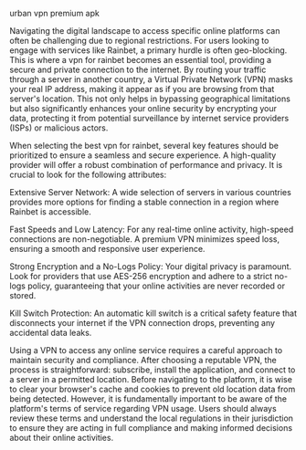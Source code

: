 urban vpn premium apk


Navigating the digital landscape to access specific online platforms can often be challenging due to regional restrictions. For users looking to engage with services like Rainbet, a primary hurdle is often geo-blocking. This is where a vpn for rainbet becomes an essential tool, providing a secure and private connection to the internet. By routing your traffic through a server in another country, a Virtual Private Network (VPN) masks your real IP address, making it appear as if you are browsing from that server's location. This not only helps in bypassing geographical limitations but also significantly enhances your online security by encrypting your data, protecting it from potential surveillance by internet service providers (ISPs) or malicious actors.



When selecting the best vpn for rainbet, several key features should be prioritized to ensure a seamless and secure experience. A high-quality provider will offer a robust combination of performance and privacy. It is crucial to look for the following attributes:




Extensive Server Network: A wide selection of servers in various countries provides more options for finding a stable connection in a region where Rainbet is accessible.


Fast Speeds and Low Latency: For any real-time online activity, high-speed connections are non-negotiable. A premium VPN minimizes speed loss, ensuring a smooth and responsive user experience.


Strong Encryption and a No-Logs Policy: Your digital privacy is paramount. Look for providers that use AES-256 encryption and adhere to a strict no-logs policy, guaranteeing that your online activities are never recorded or stored.


Kill Switch Protection: An automatic kill switch is a critical safety feature that disconnects your internet if the VPN connection drops, preventing any accidental data leaks.





Using a VPN to access any online service requires a careful approach to maintain security and compliance. After choosing a reputable VPN, the process is straightforward: subscribe, install the application, and connect to a server in a permitted location. Before navigating to the platform, it is wise to clear your browser's cache and cookies to prevent old location data from being detected. However, it is fundamentally important to be aware of the platform's terms of service regarding VPN usage. Users should always review these terms and understand the local regulations in their jurisdiction to ensure they are acting in full compliance and making informed decisions about their online activities.
